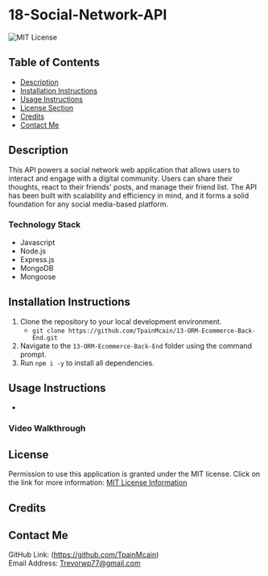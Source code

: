 # 18-Social-Network-API
![MIT License](https://img.shields.io/badge/license-MIT-important)

## Table of Contents
  - [Description](#description)
  - [Installation Instructions](#installation-instructions)
  - [Usage Instructions](#usage-instructions)
  - [License Section](#license)
  - [Credits](#credits)
  - [Contact Me](#contact-me)
  
## Description
This API powers a social network web application that allows users to interact and engage with a digital community. Users can share their thoughts, react to their friends' posts, and manage their friend list. The API has been built with scalability and efficiency in mind, and it forms a solid foundation for any social media-based platform.
### Technology Stack
* Javascript
* Node.js
* Express.js
* MongoDB
* Mongoose

## Installation Instructions
1. Clone the repository to your local development environment.
    * ```git clone https://github.com/TpainMcain/13-ORM-Ecommerce-Back-End.git```
2. Navigate to the ```13-ORM-Ecommerce-Back-End``` folder using the command prompt.
3. Run ```npm i -y``` to install all dependencies.

## Usage Instructions
* 

### Video Walkthrough

## License
Permission to use this application is granted under the MIT license.
Click on the link for more information: [MIT License Information](https://opensource.org/licenses/MIT)

## Credits

## Contact Me
GitHub Link: (https://github.com/TpainMcain)<br>
Email Address: <Trevorwp77@gmail.com>
